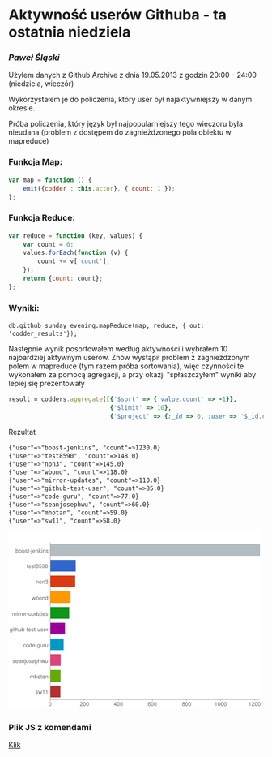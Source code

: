 # Aktywność userów Githuba - ta ostatnia niedziela

### *Paweł Śląski*

Użyłem danych z Github Archive z dnia 19.05.2013 z godzin 20:00 - 24:00 (niedziela, wieczór)

Wykorzystałem je do policzenia, który user był najaktywniejszy w danym okresie.

Próba policzenia, który język był najpopularniejszy tego wieczoru była nieudana (problem z dostępem do zagnieżdzonego pola obiektu w mapreduce)

### Funkcja Map:

```javascript
var map = function () {
	emit({codder : this.actor}, { count: 1 });
};
```

### Funkcja Reduce:

```javascript
var reduce = function (key, values) {
    var count = 0;
    values.forEach(function (v) {
        count += v['count'];
    });
    return {count: count};
};
```

### Wyniki:
```
db.github_sunday_evening.mapReduce(map, reduce, { out: 'codder_results'});
```
Następnie wynik posortowałem według aktywności i wybrałem 10 najbardziej aktywnym userów. 
Znów wystąpił problem z zagnieżdzonym polem w mapreduce (tym razem próba sortowania), więc czynności te wykonałem za pomocą agregacji, a przy okazji "spłaszczyłem" wyniki aby lepiej się prezentowały

```ruby
result = codders.aggregate([{'$sort' => {'value.count' => -1}},
                            {'$limit' => 10},
                            {'$project' => {:_id => 0, :user => '$_id.codder', :count => '$value.count'}}])
```

Rezultat

```
{"user"=>"boost-jenkins", "count"=>1230.0}
{"user"=>"test8590", "count"=>148.0}
{"user"=>"non3", "count"=>145.0}
{"user"=>"wbond", "count"=>118.0}
{"user"=>"mirror-updates", "count"=>110.0}
{"user"=>"github-test-user", "count"=>85.0}
{"user"=>"code-guru", "count"=>77.0}
{"user"=>"seanjosephwu", "count"=>60.0}
{"user"=>"mhotan", "count"=>59.0}
{"user"=>"sw11", "count"=>58.0}
```

![](../images/pslaski_codders.png)

### Plik JS z komendami
[Klik](/scripts/mapreduce_pslaski.js)
